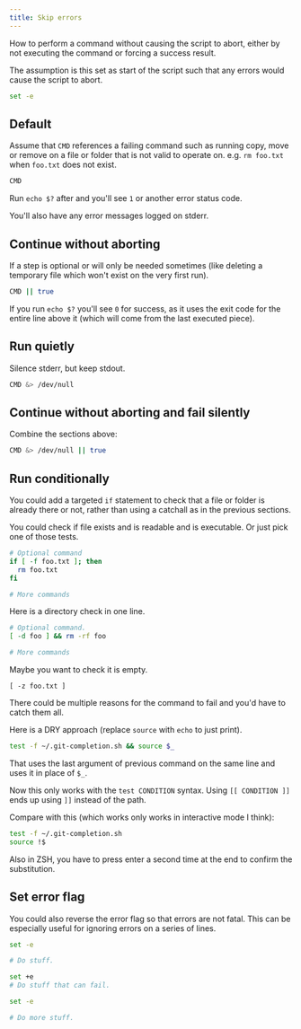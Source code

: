 ```yaml
---
title: Skip errors
---
```


How to perform a command without causing the script to abort, either by not executing the command or forcing a success result.

The assumption is this set as start of the script such that any errors would cause the script to abort.

```sh
set -e
```

## Default

Assume that `CMD` references a failing command such as running copy, move or remove on a file or folder that is not valid to operate on. e.g. `rm foo.txt` when `foo.txt` does not exist. 

```sh
CMD
```

Run `echo $?` after and you'll see `1` or another error status code.

You'll also have any error messages logged on stderr.


## Continue without aborting

If a step is optional or will only be needed sometimes (like deleting a temporary file which won't exist on the very first run).

```sh
CMD || true
```

If you run `echo $?` you'll see `0` for success, as it uses the exit code for the entire line above it (which will come from the last executed piece).


## Run quietly

Silence stderr, but keep stdout.

```sh
CMD &> /dev/null 
```

## Continue without aborting and fail silently 

Combine the sections above:

```sh
CMD &> /dev/null || true
```


## Run conditionally

You could add a targeted `if` statement to check that a file or folder is already there or not, rather than using a catchall as in the previous sections.

You could check if file exists and is readable and is executable. Or just pick one of those tests.

```sh
# Optional command
if [ -f foo.txt ]; then
  rm foo.txt
fi

# More commands
```

Here is a directory check in one line.

```sh
# Optional command.
[ -d foo ] && rm -rf foo

# More commands
```


Maybe you want to check it is empty.

```
[ -z foo.txt ]
```

There could be multiple reasons for the command to fail and you'd have to catch them all.

Here is a DRY approach (replace `source` with `echo` to just print).

```sh
test -f ~/.git-completion.sh && source $_
```

That uses the last argument of previous command on the same line and uses it in place of `$_`.

Now this only works with the `test CONDITION` syntax. Using `[[ CONDITION ]]` ends up using `]]` instead of the path. 

Compare with this (which works only works in interactive mode I think):

```sh
test -f ~/.git-completion.sh
source !$
```
Also in ZSH, you have to press enter a second time at the end to confirm the substitution.


## Set error flag

You could also reverse the error flag so that errors are not fatal. This can be especially useful for ignoring errors on a series of lines.

```sh
set -e

# Do stuff.

set +e
# Do stuff that can fail.

set -e

# Do more stuff.
```
